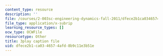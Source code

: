 ```yaml
---
content_type: resource
description: ''
file: /courses/2-003sc-engineering-dynamics-fall-2011/dfece2b1ca0346574afd8b9c11e3b51e_ZNVvYg1FOPk.srt
file_type: application/x-subrip
learning_resource_types: []
ocw_type: OCWFile
resourcetype: Other
title: 3play caption file
uid: dfece2b1-ca03-4657-4afd-8b9c11e3b51e
---
```

